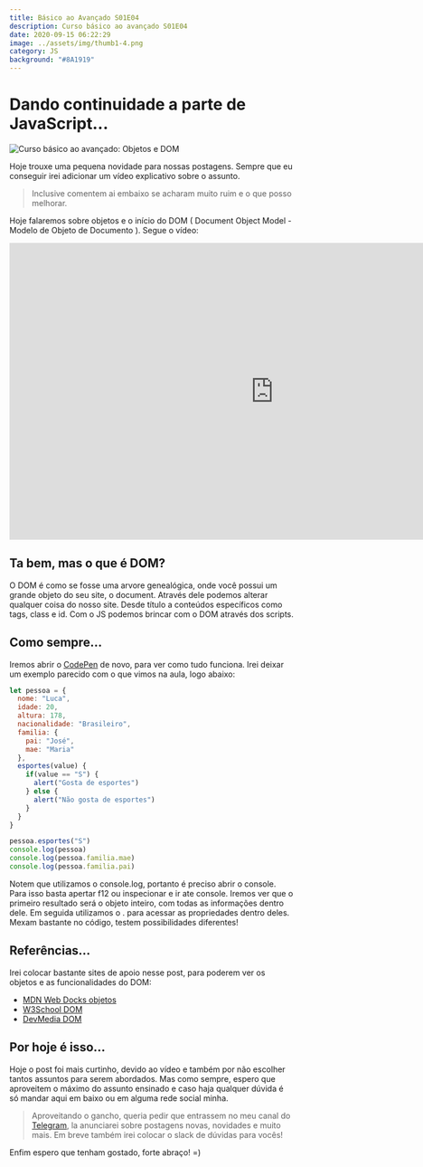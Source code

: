```yaml
---
title: Básico ao Avançado S01E04
description: Curso básico ao avançado S01E04
date: 2020-09-15 06:22:29
image: ../assets/img/thumb1-4.png
category: JS
background: "#8A1919"
---
```

# Dando continuidade a parte de JavaScript...

![Curso básico ao avançado: Objetos e DOM](../assets/img/thumb1-4.png)

Hoje trouxe uma pequena novidade para nossas postagens. Sempre que eu conseguir irei adicionar um vídeo explicativo sobre o assunto.

> Inclusive comentem ai embaixo se acharam muito ruim e o que posso melhorar.

Hoje falaremos sobre objetos e o início do DOM ( Document Object Model - Modelo de Objeto de Documento ). Segue o vídeo:

<iframe width="933" height="525" src="https://www.youtube.com/embed/jz6qSdSEnSw" frameborder="0" allow="accelerometer; autoplay; clipboard-write; encrypted-media; gyroscope; picture-in-picture" allowfullscreen></iframe>

## Ta bem, mas o que é DOM?

O DOM é como se fosse uma arvore genealógica, onde você possui um grande objeto do seu site, o document. Através dele podemos alterar qualquer coisa do nosso site. Desde título a conteúdos específicos como tags, class e id. Com o JS podemos brincar com o DOM através dos scripts.

## Como sempre...

Iremos abrir o [CodePen](https://codepen.io/pen/) de novo, para ver como tudo funciona.
Irei deixar um exemplo parecido com o que vimos na aula, logo abaixo:

```javascript
let pessoa = {
  nome: "Luca",
  idade: 20,
  altura: 178,
  nacionalidade: "Brasileiro",
  familia: {
    pai: "José",
    mae: "Maria"
  },
  esportes(value) {
    if(value == "S") {
      alert("Gosta de esportes")
    } else {
      alert("Não gosta de esportes")
    }
  }
}

pessoa.esportes("S")
console.log(pessoa)
console.log(pessoa.familia.mae)
console.log(pessoa.familia.pai)
```

Notem que utilizamos o console.log, portanto é preciso abrir o console. Para isso basta apertar f12 ou inspecionar e ir ate console. Iremos ver que o primeiro resultado será o objeto inteiro, com todas as informações dentro dele. Em seguida utilizamos o . para acessar as propriedades dentro deles. Mexam bastante no código, testem possibilidades diferentes!

## Referências...

Irei colocar bastante sites de apoio nesse post, para poderem ver os objetos e as funcionalidades do DOM:

* [MDN Web Docks objetos](https://developer.mozilla.org/pt-BR/docs/Aprender/JavaScript/Objetos/B%C3%A1sico)
* [W3School DOM ](https://www.w3schools.com/js/js_htmldom.asp)
* [DevMedia DOM](https://www.devmedia.com.br/trabalhando-com-dom-em-javascript/29039)

## Por hoje é isso...

Hoje o post foi mais curtinho, devido ao vídeo e também por não escolher tantos assuntos para serem abordados. Mas  como sempre, espero que aproveitem o máximo do assunto ensinado e caso haja qualquer dúvida é só mandar aqui em baixo ou em alguma rede social minha. 

> Aproveitando o gancho, queria pedir que entrassem no meu canal do [Telegram](https://t.me/lucaagrablog), la anunciarei sobre postagens novas, novidades e muito mais. Em breve também irei colocar o slack de dúvidas para vocês!

Enfim espero que tenham gostado, forte abraço! =)